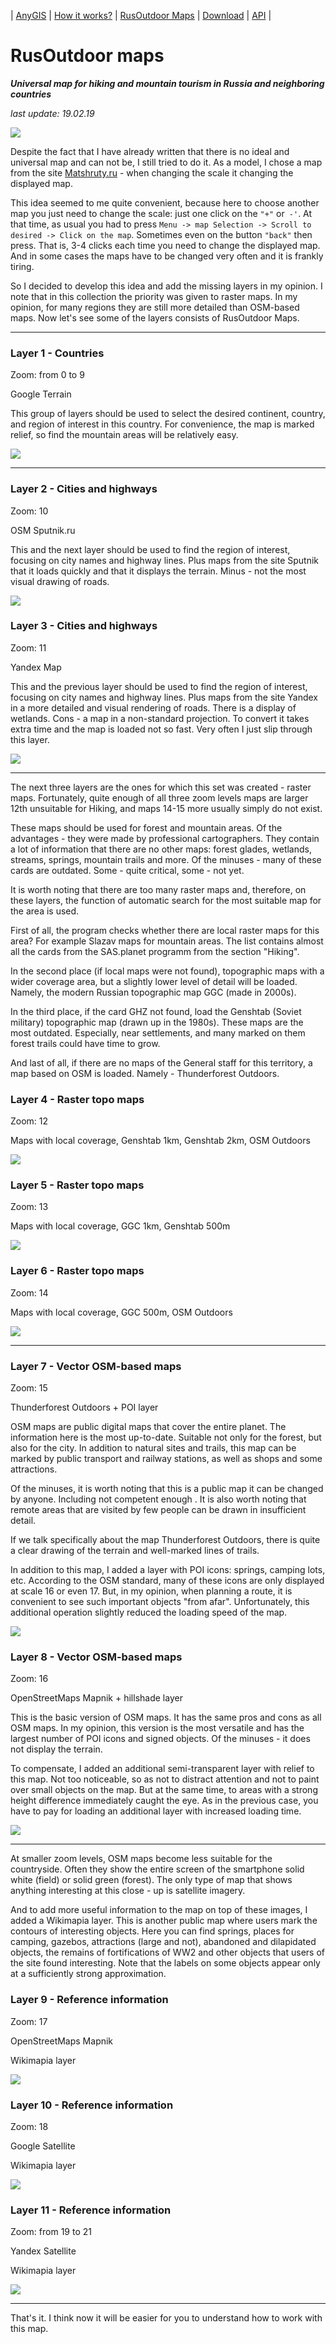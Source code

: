 | [AnyGIS][01] | [How it works?][02] | [RusOutdoor Maps][03] | [Download][04] | [API][05] |


[01]: http://www.anygis.ru/index_en
[02]: http://www.anygis.ru/Web/Html/Description_en
[03]: http://www.anygis.ru/Web/Html/RusOutdoor_en
[04]: http://www.anygis.ru/Web/Html/DownloadPage_en
[05]: http://www.anygis.ru/Web/Html/Api_en




# RusOutdoor maps

***Universal map for hiking and mountain tourism in Russia and neighboring countries***

*last update: 19.02.19*

![](http://www.anygis.ru/Web/Img/nnngrach_zagedan.jpg)

Despite the fact that I have already written that there is no ideal and universal map and can not be, I still tried to do it. As a model, I chose a map from the site [Matshruty.ru][1] - when changing the scale it changing the displayed map.

This idea seemed to me quite convenient, because here to choose another map you just need to change the scale: just one click on the `"+"` or` -'`. At that time, as usual you had to press `Menu -> map Selection -> Scroll to desired -> Click on the map`. Sometimes even on the button `"back"` then press.  That is, 3-4 clicks each time you need to change the displayed map. And in some cases the maps have to be changed very often and it is frankly tiring.

So I decided to develop this idea and add the missing layers in my opinion. I note that in this collection the priority was given to raster maps. In my opinion, for many regions they are still more detailed than OSM-based maps. Now let's see some of the layers consists of RusOutdoor Maps.



***

### Layer 1 - Countries

Zoom: from 0 to 9

Google Terrain

This group of layers should be used to select the desired continent, country, and region of interest in this country. For convenience, the map is marked relief, so find the mountain areas will be relatively easy.

![](http://www.anygis.ru/Web/Img/google_terrain.png)


***


### Layer 2 - Cities and highways

Zoom: 10

OSM Sputnik.ru

This and the next layer should be used to find the region of interest, focusing on city names and highway lines. Plus maps from the site Sputnik that it loads quickly and that it displays the terrain. Minus - not the most visual drawing of roads.

![](http://www.anygis.ru/Web/Img/sputnik_ru.png)


### Layer 3 - Cities and highways

Zoom: 11

Yandex Map

This and the previous layer should be used to find the region of interest, focusing on city names and highway lines. Plus maps from the site Yandex in a more detailed and visual rendering of roads. There is a display of wetlands. Cons - a map in a non-standard projection. To convert it takes extra time and the map is loaded not so fast. Very often I just slip through this layer.

![](http://www.anygis.ru/Web/Img/ya_map.png)

***

The next three layers are the ones for which this set was created - raster maps. Fortunately, quite enough of all three zoom levels maps are larger 12th unsuitable for Hiking, and maps 14-15 more usually simply do not exist.

These maps should be used for forest and mountain areas. Of the advantages - they were made by professional cartographers. They contain a lot of information that there are no other maps: forest glades, wetlands, streams, springs, mountain trails and more. Of the minuses - many of these cards are outdated. Some - quite critical, some - not yet.

It is worth noting that there are too many raster maps and, therefore, on these layers, the function of automatic search for the most suitable map for the area is used.

First of all, the program checks whether there are local raster maps for this area? For example Slazav maps for mountain areas. The list contains almost all the cards from the SAS.planet programm from the section "Hiking".

In the second place (if local maps were not found), topographic maps with a wider coverage area, but a slightly lower level of detail will be loaded. Namely, the modern Russian topographic map GGC (made in 2000s).

In the third place, if the card GHZ not found, load the Genshtab (Soviet military) topographic map (drawn up in the 1980s). These maps are the most outdated. Especially, near settlements, and many marked on them forest trails could have time to grow.

And last of all, if there are no maps of the General staff for this territory, a map based on OSM is loaded. Namely - Thunderforest Outdoors.




### Layer 4 - Raster topo maps

Zoom: 12

Maps with local coverage, Genshtab 1km, Genshtab 2km, OSM Outdoors

![](http://www.anygis.ru/Web/Img/genshtab.png)



### Layer 5 - Raster topo maps

Zoom: 13

Maps with local coverage, GGC 1km, Genshtab 500m

![](http://www.anygis.ru/Web/Img/kavkaz_1000.png)



### Layer 6 - Raster topo maps

Zoom: 14

Maps with local coverage, GGC 500m, OSM Outdoors

![](http://www.anygis.ru/Web/Img/ggc.png)




***

### Layer 7 - Vector OSM-based maps

Zoom: 15

Thunderforest Outdoors + POI layer

OSM maps are public digital maps that cover the entire planet. The information here is the most up-to-date. Suitable not only for the forest, but also for the city. In addition to natural sites and trails, this map can be marked by public transport and railway stations, as well as shops and some attractions.

Of the minuses, it is worth noting that this is a public map it can be changed by anyone. Including not competent enough . It is also worth noting that remote areas that are visited by few people can be drawn in insufficient detail.

If we talk specifically about the map Thunderforest Outdoors, there is quite a clear drawing of the terrain and well-marked lines of trails.

In addition to this map, I added a layer with POI icons: springs, camping lots, etc. According to the OSM standard, many of these icons are only displayed at scale 16 or even 17. But, in my opinion, when planning a route, it is convenient to see such important objects "from afar".  Unfortunately, this additional operation slightly reduced the loading speed of the map. 

![](http://www.anygis.ru/Web/Img/osm_outdoors.png)



### Layer 8 - Vector OSM-based maps

Zoom: 16

OpenStreetMaps Mapnik + hillshade layer

This is the basic version of OSM maps. It has the same pros and cons as all OSM maps. In my opinion, this version is the most versatile and has the largest number of POI icons and signed objects. Of the minuses - it does not display the terrain.

To compensate, I added an additional semi-transparent layer with relief to this map. Not too noticeable, so as not to distract attention and not to paint over small objects on the map. But at the same time, to areas with a strong height difference immediately caught the eye. As in the previous case, you have to pay for loading an additional layer with increased loading time.

![](http://www.anygis.ru/Web/Img/mapnik.png)

***

At smaller zoom levels, OSM maps become less suitable for the countryside. Often they show the entire screen of the smartphone solid white (field) or solid green (forest). The only type of map that shows anything interesting at this close - up is satellite imagery.

And to add more useful information to the map on top of these images, I added a Wikimapia layer. This is another public map where users mark the contours of interesting objects. Here you can find springs, places for camping, gazebos, attractions (large and not), abandoned and dilapidated objects, the remains of fortifications of WW2 and other objects that users of the site found interesting. Note that the labels on some objects appear only at a sufficiently strong approximation. 






### Layer 9 - Reference information

Zoom: 17

OpenStreetMaps Mapnik

Wikimapia layer

![](http://www.anygis.ru/Web/Img/wiki_mapnik.png)




### Layer 10 - Reference information

Zoom: 18

Google Satellite

Wikimapia layer

![](http://www.anygis.ru/Web/Img/wiki_google.png)




### Layer 11 - Reference information

Zoom: from 19 to 21

Yandex Satellite

Wikimapia layer

![](http://www.anygis.ru/Web/Img/wiki_ya.png)



***

That's it. I think now it will be easier for you to understand how to work with this map.



[1]: https://www.marshruty.ru/Maps/Maps.aspx?x=36.96990966796878&y=56.787274943962025&z=8&t=4

[2]: https://github.com/nnngrach/AnyGIS_maps/tree/master/Locus_online_maps

[3]: https://github.com/nnngrach/AnyGIS_maps/tree/master/Galileo_online_maps

[4]: https://shuriktravel.ru/maps/



